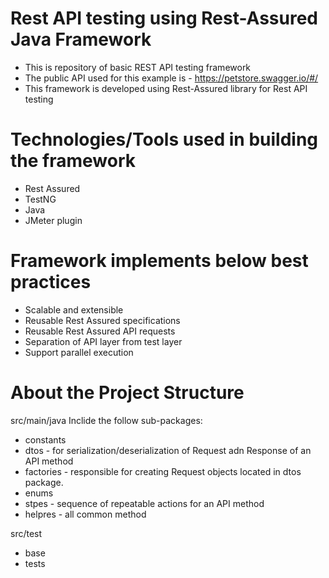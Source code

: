 # Rest API testing using Rest-Assured Java Framework

- This is repository of basic REST API testing framework
- The public API used for this example is - https://petstore.swagger.io/#/
- This framework is developed using Rest-Assured library for Rest API testing

# Technologies/Tools used in building the framework

- Rest Assured
- TestNG
- Java
- JMeter plugin

# Framework implements below best practices

- Scalable and extensible
- Reusable Rest Assured specifications
- Reusable Rest Assured API requests
- Separation of API layer from test layer
- Support parallel execution

# About the Project Structure

src/main/java
Inclide the follow sub-packages:
- constants
- dtos - for serialization/deserialization of Request adn Response of an API method
- factories - responsible for creating Request objects located in dtos package.
- enums
- stpes - sequence of repeatable actions for an API method
- helpres - all common method 

src/test
- base
- tests
